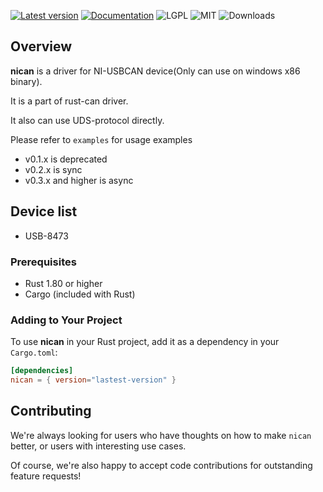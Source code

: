 [![Latest version](https://img.shields.io/crates/v/nican.svg)](https://crates.io/crates/nican)
[![Documentation](https://docs.rs/nican/badge.svg)](https://docs.rs/nican)
![LGPL](https://img.shields.io/badge/license-LGPL-green.svg)
![MIT](https://img.shields.io/badge/license-MIT-yellow.svg)
![Downloads](https://img.shields.io/crates/d/nican)

## Overview
**nican** is a driver for NI-USBCAN device(Only can use on windows x86 binary).

It is a part of rust-can driver.

It also can use UDS-protocol directly.

Please refer to `examples` for usage examples

- v0.1.x is deprecated
- v0.2.x is sync
- v0.3.x and higher is async

## Device list
 - USB-8473

### Prerequisites
- Rust 1.80 or higher
- Cargo (included with Rust)

### Adding to Your Project

To use **nican** in your Rust project, add it as a dependency in your `Cargo.toml`:

```toml
[dependencies]
nican = { version="lastest-version" }
```

## Contributing

We're always looking for users who have thoughts on how to make `nican` better, or users with
interesting use cases.

Of course, we're also happy to accept code contributions for outstanding feature requests!

